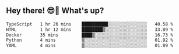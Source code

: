 ## Hey there! 😎👋 What's up?

<!--START_SECTION:waka-->

```txt
TypeScript   1 hr 26 mins    ██████████░░░░░░░░░░░░░░░   40.58 %
HTML         1 hr 12 mins    ████████▒░░░░░░░░░░░░░░░░   33.89 %
Docker       35 mins         ████▒░░░░░░░░░░░░░░░░░░░░   16.73 %
Python       4 mins          ▒░░░░░░░░░░░░░░░░░░░░░░░░   01.92 %
YAML         4 mins          ▒░░░░░░░░░░░░░░░░░░░░░░░░   01.89 %
```

<!--END_SECTION:waka-->
